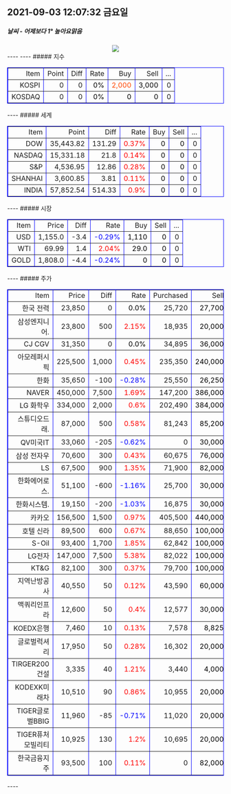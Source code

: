##  2021-09-03 12:07:32   금요일 
##### 날씨   -   어제보다 1° 높아요맑음  
<center><img src="../img/naver_weather_week.png"></center>
----
----
##### 지수
<table border="1" bordercolor="blue" align = "center" >
<tr align = "right" > <td>Item</td><td>Point</td><td>Diff</td><td>Rate</td><td>Buy</td><td>Sell</td><td>...</td>  </tr>
<tr align = "right" > <td>KOSPI</td><td>0</td><td>0</td><td><font size="3" color="black" >0%</font> </td><td><font size="3" color="orangered">2,000</font></td><td><font size="3" color="black">3,000</font></td><td>0</td>  </tr>
<tr align = "right" > <td>KOSDAQ</td><td>0</td><td>0</td><td><font size="3" color="black" >0%</font> </td><td><font size="3" color="black">0</font></td><td><font size="3" color="black">0</font></td><td>0</td>  </tr>
</table>
----
##### 세계
<table border="1" bordercolor="blue" align = "center" >
<tr align = "right" > <td>Item</td><td>Point</td><td>Diff</td><td>Rate</td><td>Buy</td><td>Sell</td><td>...</td>  </tr>
<tr align = "right" > <td>DOW</td><td>35,443.82</td><td>131.29</td><td><font size="3" color="red" >0.37%</font></td><td><font size="3" color="black">0</font></td><td><font size="3" color="black">0</font></td><td>0</td>  </tr>
<tr align = "right" > <td>NASDAQ</td><td>15,331.18</td><td>21.8</td><td><font size="3" color="red" >0.14%</font></td><td><font size="3" color="black">0</font></td><td><font size="3" color="black">0</font></td><td>0</td>  </tr>
<tr align = "right" > <td>S&P</td><td>4,536.95</td><td>12.86</td><td><font size="3" color="red" >0.28%</font></td><td><font size="3" color="black">0</font></td><td><font size="3" color="black">0</font></td><td>0</td>  </tr>
<tr align = "right" > <td>SHANHAI</td><td>3,600.85</td><td>3.81</td><td><font size="3" color="red" >0.11%</font></td><td><font size="3" color="black">0</font></td><td><font size="3" color="black">0</font></td><td>0</td>  </tr>
<tr align = "right" > <td>INDIA</td><td>57,852.54</td><td>514.33</td><td><font size="3" color="red" >0.9%</font></td><td><font size="3" color="black">0</font></td><td><font size="3" color="black">0</font></td><td>0</td>  </tr>
</table>
----
##### 시장
<table border="1" bordercolor="blue" align = "center" >
<tr align = "right" > <td>Item</td><td>Price</td><td>Diff</td><td>Rate</td><td>Buy</td><td>Sell</td><td>...</td>  </tr>
<tr align = "right" > <td>USD</td><td>1,155.0</td><td>-3.4</td><td><font size="3" color="blue">-0.29%</font></td><td><font size="3" color="black">1,110</font></td><td><font size="3" color="black">0</font></td><td>0</td>  </tr>
<tr align = "right" > <td>WTI</td><td>69.99</td><td>1.4</td><td><font size="3" color="red">2.04%</font></td><td><font size="3" color="black">29.0</font></td><td><font size="3" color="black">0</font></td><td>0</td>  </tr>
<tr align = "right" > <td>GOLD</td><td>1,808.0</td><td>-4.4</td><td><font size="3" color="blue">-0.24%</font></td><td><font size="3" color="black">0</font></td><td><font size="3" color="black">0</font></td><td>0</td>  </tr>
</table>
----
##### 주가
<table border="1" bordercolor="blue" align = "center" >
<tr align = "right" > <td>Item</td><td>Price</td><td>Diff</td><td>Rate</td><td>Purchased</td><td>Sell</td><td>Buy</td>  </tr>
<tr align = "right" > <td>한국 전력</td><td>23,850</td><td>0</td><td><font size="3" color="black">0.0%</font></td><td>25,720</td><td><font size="3" color="black">27,700</font></td><td><font size="3" color="black">20,700</font></td>  </tr>
<tr align = "right" > <td>삼성엔지니어.</td><td>23,800</td><td>500</td><td><font size="3" color="red">2.15%</font></td><td>18,935</td><td><font size="3" color="black">20,000</font></td><td><font size="3" color="black">8,000</font></td>  </tr>
<tr align = "right" > <td>CJ CGV</td><td>31,350</td><td>0</td><td><font size="3" color="black">0.0%</font></td><td>34,895</td><td><font size="3" color="black">36,000</font></td><td><font size="3" color="black">0</font></td>  </tr>
<tr align = "right" > <td>아모레퍼시픽</td><td>225,500</td><td>1,000</td><td><font size="3" color="red">0.45%</font></td><td>235,350</td><td><font size="3" color="black">240,000</font></td><td><font size="3" color="black">130,000</font></td>  </tr>
<tr align = "right" > <td>한화</td><td>35,650</td><td>-100</td><td><font size="3" color="blue">-0.28%</font></td><td>25,550</td><td><font size="3" color="black">26,250</font></td><td><font size="3" color="black">26,250</font></td>  </tr>
<tr align = "right" > <td>NAVER</td><td>450,000</td><td>7,500</td><td><font size="3" color="red">1.69%</font></td><td>147,200</td><td><font size="3" color="black">386,000</font></td><td><font size="3" color="black">286,000</font></td>  </tr>
<tr align = "right" > <td>LG 화학우</td><td>334,000</td><td>2,000</td><td><font size="3" color="red">0.6%</font></td><td>202,490</td><td><font size="3" color="black">384,000</font></td><td><font size="3" color="orangered">384,000</font></td>  </tr>
<tr align = "right" > <td>스튜디오드래.</td><td>87,000</td><td>500</td><td><font size="3" color="red">0.58%</font></td><td>81,243</td><td><font size="3" color="black">85,200</font></td><td><font size="3" color="black">85,200</font></td>  </tr>
<tr align = "right" > <td>QV미국IT</td><td>33,060</td><td>-205</td><td><font size="3" color="blue">-0.62%</font></td><td>0</td><td><font size="3" color="black">30,000</font></td><td><font size="3" color="black">20,000</font></td>  </tr>
<tr align = "right" > <td>삼성 전자우</td><td>70,600</td><td>300</td><td><font size="3" color="red">0.43%</font></td><td>60,675</td><td><font size="3" color="black">76,000</font></td><td><font size="3" color="black">55,000</font></td>  </tr>
<tr align = "right" > <td>LS</td><td>67,500</td><td>900</td><td><font size="3" color="red">1.35%</font></td><td>71,900</td><td><font size="3" color="black">82,000</font></td><td><font size="3" color="black">60,000</font></td>  </tr>
<tr align = "right" > <td>한화에어로스.</td><td>51,100</td><td>-600</td><td><font size="3" color="blue">-1.16%</font></td><td>25,700</td><td><font size="3" color="black">30,000</font></td><td><font size="3" color="black">24,000</font></td>  </tr>
<tr align = "right" > <td>한화시스템.</td><td>19,150</td><td>-200</td><td><font size="3" color="blue">-1.03%</font></td><td>16,875</td><td><font size="3" color="black">30,000</font></td><td><font size="3" color="black">14,000</font></td>  </tr>
<tr align = "right" > <td>카카오</td><td>156,500</td><td>1,500</td><td><font size="3" color="red">0.97%</font></td><td>405,500</td><td><font size="3" color="black">440,000</font></td><td><font size="3" color="orangered">400,000</font></td>  </tr>
<tr align = "right" > <td>호텔 신라</td><td>89,500</td><td>600</td><td><font size="3" color="red">0.67%</font></td><td>88,650</td><td><font size="3" color="black">100,000</font></td><td><font size="3" color="black">70,000</font></td>  </tr>
<tr align = "right" > <td>S-Oil</td><td>93,400</td><td>1,700</td><td><font size="3" color="red">1.85%</font></td><td>62,842</td><td><font size="3" color="black">100,000</font></td><td><font size="3" color="black">50,000</font></td>  </tr>
<tr align = "right" > <td>LG전자</td><td>147,000</td><td>7,500</td><td><font size="3" color="red">5.38%</font></td><td>82,022</td><td><font size="3" color="black">100,000</font></td><td><font size="3" color="black">60,000</font></td>  </tr>
<tr align = "right" > <td>KT&G</td><td>82,100</td><td>300</td><td><font size="3" color="red">0.37%</font></td><td>79,700</td><td><font size="3" color="black">100,000</font></td><td><font size="3" color="black">70,000</font></td>  </tr>
<tr align = "right" > <td>지역난방공사</td><td>40,550</td><td>50</td><td><font size="3" color="red">0.12%</font></td><td>43,590</td><td><font size="3" color="black">60,000</font></td><td><font size="3" color="black">30,000</font></td>  </tr>
<tr align = "right" > <td>맥쿼리인프라</td><td>12,600</td><td>50</td><td><font size="3" color="red">0.4%</font></td><td>12,577</td><td><font size="3" color="black">30,000</font></td><td><font size="3" color="black">10,000</font></td>  </tr>
<tr align = "right" > <td>KOEDX은행</td><td>7,460</td><td>10</td><td><font size="3" color="red">0.13%</font></td><td>7,578</td><td><font size="3" color="black">8,825</font></td><td><font size="3" color="black">6,225</font></td>  </tr>
<tr align = "right" > <td>글로벌럭셔리</td><td>17,950</td><td>50</td><td><font size="3" color="red">0.28%</font></td><td>16,302</td><td><font size="3" color="black">20,000</font></td><td><font size="3" color="black">10,000</font></td>  </tr>
<tr align = "right" > <td>TIRGER200건설</td><td>3,335</td><td>40</td><td><font size="3" color="red">1.21%</font></td><td>3,440</td><td><font size="3" color="black">4,000</font></td><td><font size="3" color="black">3,000</font></td>  </tr>
<tr align = "right" > <td>KODEXK미래차</td><td>10,510</td><td>90</td><td><font size="3" color="red">0.86%</font></td><td>10,955</td><td><font size="3" color="black">20,000</font></td><td><font size="3" color="black">10,000</font></td>  </tr>
<tr align = "right" > <td>TIGER글로벌BBIG</td><td>11,960</td><td>-85</td><td><font size="3" color="blue">-0.71%</font></td><td>11,020</td><td><font size="3" color="black">20,000</font></td><td><font size="3" color="black">10,000</font></td>  </tr>
<tr align = "right" > <td>TIGER퓨처모빌리티</td><td>10,925</td><td>130</td><td><font size="3" color="red">1.2%</font></td><td>10,695</td><td><font size="3" color="black">20,000</font></td><td><font size="3" color="black">10,000</font></td>  </tr>
<tr align = "right" > <td>한국금융지주</td><td>93,500</td><td>100</td><td><font size="3" color="red">0.11%</font></td><td>0</td><td><font size="3" color="black">82,000</font></td><td><font size="3" color="black">60,000</font></td>  </tr>
</table>
----
